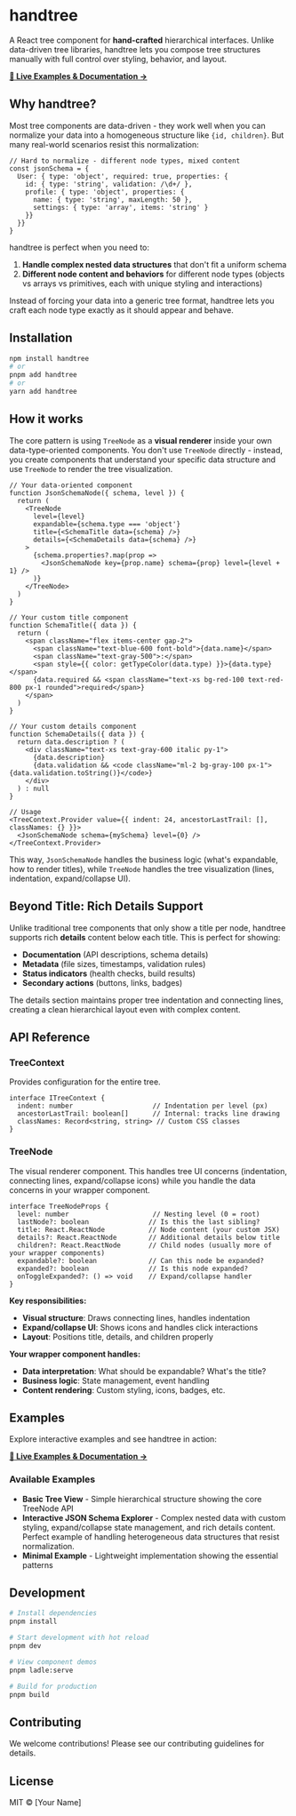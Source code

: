 # handtree

A React tree component for **hand-crafted** hierarchical interfaces. Unlike data-driven tree libraries, handtree lets you compose tree structures manually with full control over styling, behavior, and layout.

**[📖 Live Examples & Documentation →](https://username.github.io/handtree/)**

## Why handtree?

Most tree components are data-driven - they work well when you can normalize your data into a homogeneous structure like `{id, children}`. But many real-world scenarios resist this normalization:

```tsx
// Hard to normalize - different node types, mixed content
const jsonSchema = {
  User: { type: 'object', required: true, properties: {
    id: { type: 'string', validation: /\d+/ },
    profile: { type: 'object', properties: {
      name: { type: 'string', maxLength: 50 },
      settings: { type: 'array', items: 'string' }
    }}
  }}
}
```

handtree is perfect when you need to:
1. **Handle complex nested data structures** that don't fit a uniform schema
2. **Different node content and behaviors** for different node types (objects vs arrays vs primitives, each with unique styling and interactions)

Instead of forcing your data into a generic tree format, handtree lets you craft each node type exactly as it should appear and behave.

## Installation

```bash
npm install handtree
# or
pnpm add handtree
# or  
yarn add handtree
```

## How it works

The core pattern is using `TreeNode` as a **visual renderer** inside your own data-type-oriented components. You don't use `TreeNode` directly - instead, you create components that understand your specific data structure and use `TreeNode` to render the tree visualization.

```tsx
// Your data-oriented component
function JsonSchemaNode({ schema, level }) {
  return (
    <TreeNode
      level={level}
      expandable={schema.type === 'object'}
      title={<SchemaTitle data={schema} />}
      details={<SchemaDetails data={schema} />}
    >
      {schema.properties?.map(prop => 
        <JsonSchemaNode key={prop.name} schema={prop} level={level + 1} />
      )}
    </TreeNode>
  )
}

// Your custom title component
function SchemaTitle({ data }) {
  return (
    <span className="flex items-center gap-2">
      <span className="text-blue-600 font-bold">{data.name}</span>
      <span className="text-gray-500">:</span>
      <span style={{ color: getTypeColor(data.type) }}>{data.type}</span>
      {data.required && <span className="text-xs bg-red-100 text-red-800 px-1 rounded">required</span>}
    </span>
  )
}

// Your custom details component  
function SchemaDetails({ data }) {
  return data.description ? (
    <div className="text-xs text-gray-600 italic py-1">
      {data.description}
      {data.validation && <code className="ml-2 bg-gray-100 px-1">{data.validation.toString()}</code>}
    </div>
  ) : null
}

// Usage
<TreeContext.Provider value={{ indent: 24, ancestorLastTrail: [], classNames: {} }}>
  <JsonSchemaNode schema={mySchema} level={0} />
</TreeContext.Provider>
```

This way, `JsonSchemaNode` handles the business logic (what's expandable, how to render titles), while `TreeNode` handles the tree visualization (lines, indentation, expand/collapse UI).

## Beyond Title: Rich Details Support

Unlike traditional tree components that only show a title per node, handtree supports rich **details** content below each title. This is perfect for showing:

- **Documentation** (API descriptions, schema details)
- **Metadata** (file sizes, timestamps, validation rules)  
- **Status indicators** (health checks, build results)
- **Secondary actions** (buttons, links, badges)

The details section maintains proper tree indentation and connecting lines, creating a clean hierarchical layout even with complex content.

## API Reference

### TreeContext

Provides configuration for the entire tree.

```tsx
interface ITreeContext {
  indent: number                    // Indentation per level (px)
  ancestorLastTrail: boolean[]      // Internal: tracks line drawing
  classNames: Record<string, string> // Custom CSS classes
}
```

### TreeNode

The visual renderer component. This handles tree UI concerns (indentation, connecting lines, expand/collapse icons) while you handle the data concerns in your wrapper component.

```tsx
interface TreeNodeProps {
  level: number                     // Nesting level (0 = root)
  lastNode?: boolean               // Is this the last sibling?
  title: React.ReactNode           // Node content (your custom JSX)
  details?: React.ReactNode        // Additional details below title
  children?: React.ReactNode       // Child nodes (usually more of your wrapper components)
  expandable?: boolean             // Can this node be expanded?
  expanded?: boolean               // Is this node expanded?
  onToggleExpanded?: () => void    // Expand/collapse handler
}
```

**Key responsibilities:**
- **Visual structure**: Draws connecting lines, handles indentation
- **Expand/collapse UI**: Shows icons and handles click interactions
- **Layout**: Positions title, details, and children properly

**Your wrapper component handles:**
- **Data interpretation**: What should be expandable? What's the title?
- **Business logic**: State management, event handling
- **Content rendering**: Custom styling, icons, badges, etc.

## Examples

Explore interactive examples and see handtree in action:

**[📖 Live Examples & Documentation →](https://username.github.io/handtree/)**

### Available Examples

- **Basic Tree View** - Simple hierarchical structure showing the core TreeNode API
- **Interactive JSON Schema Explorer** - Complex nested data with custom styling, expand/collapse state management, and rich details content. Perfect example of handling heterogeneous data structures that resist normalization.
- **Minimal Example** - Lightweight implementation showing the essential patterns

## Development

```bash
# Install dependencies  
pnpm install

# Start development with hot reload
pnpm dev

# View component demos
pnpm ladle:serve

# Build for production
pnpm build
```

## Contributing

We welcome contributions! Please see our contributing guidelines for details.

## License

MIT © [Your Name]